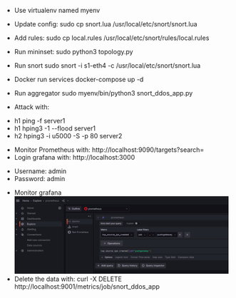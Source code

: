 - Use virtualenv named myenv
- Update config:
sudo cp snort.lua /usr/local/etc/snort/snort.lua
- Add rules:
sudo cp local.rules /usr/local/etc/snort/rules/local.rules
- Run mininset:
sudo python3 topology.py
- Run snort
sudo snort -i s1-eth4 -c /usr/local/etc/snort/snort.lua
- Docker run services
docker-compose up -d
- Run aggregator
sudo myenv/bin/python3 snort_ddos_app.py

- Attack with:
+ h1 ping -f server1
+ h1 hping3 -1 --flood server1
+ h2 hping3 -i u5000 -S -p 80 server2

- Monitor Prometheus with:
http://localhost:9090/targets?search=
- Login grafana with:
http://localhost:3000
+ Username: admin
+ Password: admin

- Monitor grafana
![img.png](img.png)
- Delete the data with:
curl -X DELETE http://localhost:9001/metrics/job/snort_ddos_app